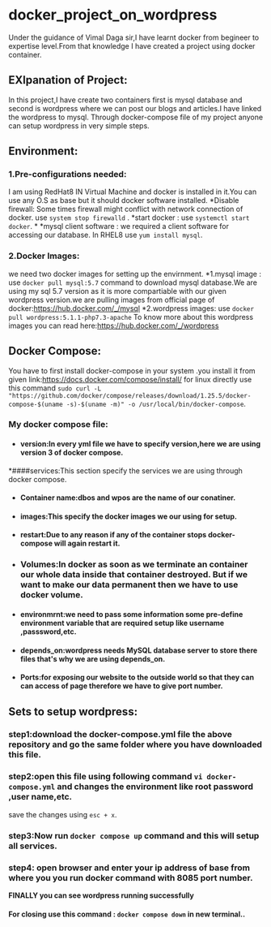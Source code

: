 # docker_project_on_wordpress
Under the guidance of Vimal Daga sir,I have learnt docker from begineer to expertise level.From that knowledge I have created a project using docker container.
## EXlpanation of Project:
In this project,I have create two containers first is mysql database and second is wordpress where we can post our blogs and articles.I have linked the wordpress to mysql.
Through docker-compose file of my project anyone can setup wordpress in very simple steps.
## Environment:
### 1.Pre-configurations needed:
 I am using RedHat8 IN Virtual Machine and docker is installed in it.You can use any O.S as base but it should docker software installed.
  *Disable firewall:
   Some times firewall might conflict with network connection of docker.
   use `system stop firewalld` .
  *start docker :
   use `systemctl start docker`.
  *
  *mysql client software :
  we required a client software for accessing our database.
  In RHEL8 use `yum install mysql`.
 
### 2.Docker Images:
  we need two docker images for setting up the envirnment.
  *1.mysql image :
  use `docker pull mysql:5.7` command to download mysql database.We are using my  sql 5.7 version as it is more compartiable with our given wordpress version.we  are pulling images from official page of docker:https://hub.docker.com/_/mysql 
  *2.wordpress images:
  use `docker pull wordpress:5.1.1-php7.3-apache`
  To know more about this wordpress images you can read here:https://hub.docker.com/_/wordpress
## Docker Compose:
You have to first install docker-compose in your system .you install it from given link:https://docs.docker.com/compose/install/
for linux directly use this command `sudo curl -L "https://github.com/docker/compose/releases/download/1.25.5/docker-compose-$(uname -s)-$(uname -m)" -o /usr/local/bin/docker-compose`.
### My docker compose file:


 * #### version:In every yml file we have to specify version,here we are using version 3 of docker compose.
 *####services:This section specify the services we are using through docker compose.
 * #### Container name:dbos and wpos are the name of our conatiner.
 * #### images:This specify the docker images we our using for setup.
 * #### restart:Due to any reason if any of the container stops docker-compose will again restart it.
 * ### Volumes:In docker as soon as we terminate an container our whole data inside that container destroyed. But if we want to make our data permanent then we have to use docker volume.
 * #### environmrnt:we need to pass some information some pre-define environment variable that are required setup like username ,passsword,etc.
 * #### depends_on:wordpress needs MySQL database server to store there files that's why we are using depends_on.
 * #### Ports:for exposing our website to the outside world so that they can can access of page therefore we have to give port number.

## Sets to setup wordpress:
 
 ### step1:download the docker-compose.yml file the above repository and go the same folder where you have downloaded this file.


 ### step2:open this file using following command `vi docker-compose.yml` and changes the environment like root password ,user name,etc.
 save the changes using `esc + x`.
 ### step3:Now run `docker compose up` command and this will setup all services.


 ### step4: open browser and enter your ip address of base from where you you run docker command with 8085 port number.



 **FINALLY you can see wordpress running successfully**

 #### For closing use this command : `docker compose down` in new terminal..


